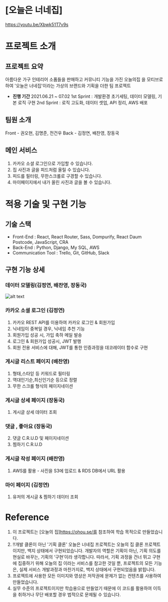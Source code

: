 # [오늘은 너네집]
https://youtu.be/Xbwk51T7v9s

# 프로젝트 소개
## 프로젝트 요약
아름다운 가구 인테리어 소품들을 판매하고 커뮤니티 기능을 가진 오늘의집 을 모티브로 하여 '오늘은 너네집'이라는 가상의 브랜드와 기획을 더한 팀 프로젝트
- **진행 기간**
2021.06.21 ~ 07.02
1st Sprint : 개발환경 초기세팅, 데이터 모델링, 기본 로직 구현
2nd Sprint : 로직 고도화, 데이터 셋업, API 정리, AWS 배포 

## 팀원 소개
Front - 권오현, 김명준, 전건우
Back - 김정연, 배찬영, 장동국

## 메인 서비스
1. 카카오 소셜 로그인으로 가입할 수 있습니다.
2. 집 사진과 글을 피드처럼 올릴 수 있습니다.
3. 피드를 필터링, 무한스크롤로 구경할 수 있습니다.
4. 마이페이지에서 내가 올린 사진과 글을 볼 수 있습니다. 

# 적용 기술 및 구현 기능
## 기술 스택
- Front-End : React, React Router, Sass, Dompurify, React Daum Postcode, JavaScript, CRA
- Back-End : Python, Django, My SQL, AWS
- Communication Tool : Trello, Git, GitHub, Slack
## 구현 기능 상세
### 데이터 모델링(김정연, 배찬영, 장동국)
![alt text](https://raw.githubusercontent.com/wecode-bootcamp-korea/21-2nd-YourHouseToday-backend/main/yourhousetoday_modeling.png)
### 카카오 소셜 로그인 (김정연)
1. 카카오 REST API를 이용하여 카카오 로그인 & 회원가입
2. 닉네임이 중복일 경우, 닉네임 추천 기능
3. 회원가입 성공 시, 가입 축하 메일 발송
4. 로그인 & 회원가입 성공시, JWT 발행
5. 회원 전용 서비스에 대해, JWT를 통한 인증과정을 데코레이터 함수로 구현
### 게시글 리스트 페이지 (배찬영)
1. 형태,스타읻 등 키워드로 필터링
2. 역대인기순,최신인기순 등으로 정렬
3. 무한 스크롤 형식의 페이지네이션
### 게시글 상세 페이지 (장동국)
1. 게시글 상세 데이터 조회
### 댓글 , 좋아요 (장동국)
2. 댓글 C.R.U.D 및 페이지네이션
2. 찜하기 C.R.U.D
### 게시글 작성 페이지 (배찬영)
1. AWS를 활용 - 사진을 S3에 업로드 & RDS DB에서 URL 활용 
### 마이 페이지 (김정연)
1. 유저의 게시글 & 찜하기 데이터 조회

# Reference
1. 이 프로젝트는 [오늘의 집]https://ohou.se/를 참조하여 학습 목적으로 만들었습니다.
2. !!개발 클론이 아닌 '기획 클론'
오늘은 너네집 프로젝트는 오늘의 집 클론 프로젝트이지만, 백지 상태에서 구현되었습니다.
개발자의 역할은 기획이 아닌, 기획 의도를 현실로 바꾸는, 기획의 ‘구현’이라 생각합니다.
따라서, 기획 과정을 건너 뛰고 구현에 집중하기 위해 오늘의 집 이라는 서비스를 참고한 것일 뿐,
프로젝트의 모든 기능은, 실제 서비스 개발과정과 마찬가지로, 백지 상태에서 구현되었음을 밝힙니다.
3. 프로젝트에 사용한 모든 이미지와 영상은 저작권에 문제가 없는 컨텐츠를 사용하여 만들었습니다.
4. 실무 수준의 프로젝트이지만 학습용으로 만들었기 때문에 이 코드를 활용하여 이득을 취하거나 무단 배포할 경우 법적으로 문제될 수 있습니다.

